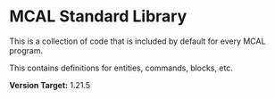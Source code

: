 # MCAL Standard Library

This is a collection of code that is included by default for every MCAL program.

This contains definitions for entities, commands, blocks, etc.

**Version Target:** 1.21.5